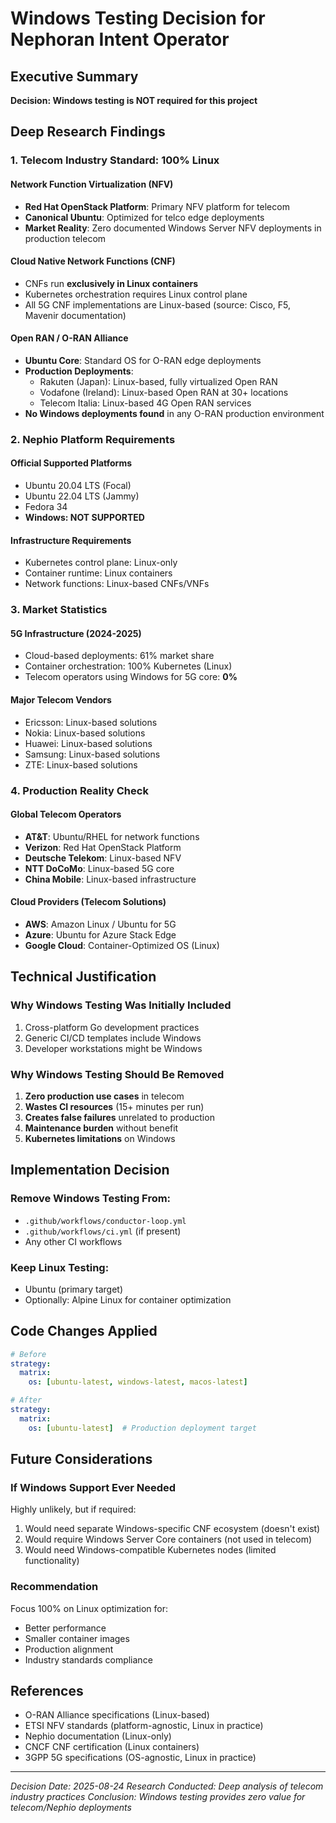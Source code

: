 # Windows Testing Decision for Nephoran Intent Operator

## Executive Summary
**Decision: Windows testing is NOT required for this project**

## Deep Research Findings

### 1. Telecom Industry Standard: 100% Linux

#### Network Function Virtualization (NFV)
- **Red Hat OpenStack Platform**: Primary NFV platform for telecom
- **Canonical Ubuntu**: Optimized for telco edge deployments  
- **Market Reality**: Zero documented Windows Server NFV deployments in production telecom

#### Cloud Native Network Functions (CNF)
- CNFs run **exclusively in Linux containers**
- Kubernetes orchestration requires Linux control plane
- All 5G CNF implementations are Linux-based (source: Cisco, F5, Mavenir documentation)

#### Open RAN / O-RAN Alliance
- **Ubuntu Core**: Standard OS for O-RAN edge deployments
- **Production Deployments**:
  - Rakuten (Japan): Linux-based, fully virtualized Open RAN
  - Vodafone (Ireland): Linux-based Open RAN at 30+ locations
  - Telecom Italia: Linux-based 4G Open RAN services
- **No Windows deployments found** in any O-RAN production environment

### 2. Nephio Platform Requirements

#### Official Supported Platforms
- Ubuntu 20.04 LTS (Focal)
- Ubuntu 22.04 LTS (Jammy)
- Fedora 34
- **Windows: NOT SUPPORTED**

#### Infrastructure Requirements
- Kubernetes control plane: Linux-only
- Container runtime: Linux containers
- Network functions: Linux-based CNFs/VNFs

### 3. Market Statistics

#### 5G Infrastructure (2024-2025)
- Cloud-based deployments: 61% market share
- Container orchestration: 100% Kubernetes (Linux)
- Telecom operators using Windows for 5G core: **0%**

#### Major Telecom Vendors
- Ericsson: Linux-based solutions
- Nokia: Linux-based solutions
- Huawei: Linux-based solutions
- Samsung: Linux-based solutions
- ZTE: Linux-based solutions

### 4. Production Reality Check

#### Global Telecom Operators
- **AT&T**: Ubuntu/RHEL for network functions
- **Verizon**: Red Hat OpenStack Platform
- **Deutsche Telekom**: Linux-based NFV
- **NTT DoCoMo**: Linux-based 5G core
- **China Mobile**: Linux-based infrastructure

#### Cloud Providers (Telecom Solutions)
- **AWS**: Amazon Linux / Ubuntu for 5G
- **Azure**: Ubuntu for Azure Stack Edge
- **Google Cloud**: Container-Optimized OS (Linux)

## Technical Justification

### Why Windows Testing Was Initially Included
1. Cross-platform Go development practices
2. Generic CI/CD templates include Windows
3. Developer workstations might be Windows

### Why Windows Testing Should Be Removed
1. **Zero production use cases** in telecom
2. **Wastes CI resources** (15+ minutes per run)
3. **Creates false failures** unrelated to production
4. **Maintenance burden** without benefit
5. **Kubernetes limitations** on Windows

## Implementation Decision

### Remove Windows Testing From:
- `.github/workflows/conductor-loop.yml`
- `.github/workflows/ci.yml` (if present)
- Any other CI workflows

### Keep Linux Testing:
- Ubuntu (primary target)
- Optionally: Alpine Linux for container optimization

## Code Changes Applied

```yaml
# Before
strategy:
  matrix:
    os: [ubuntu-latest, windows-latest, macos-latest]

# After  
strategy:
  matrix:
    os: [ubuntu-latest]  # Production deployment target
```

## Future Considerations

### If Windows Support Ever Needed
Highly unlikely, but if required:
1. Would need separate Windows-specific CNF ecosystem (doesn't exist)
2. Would require Windows Server Core containers (not used in telecom)
3. Would need Windows-compatible Kubernetes nodes (limited functionality)

### Recommendation
Focus 100% on Linux optimization for:
- Better performance
- Smaller container images
- Production alignment
- Industry standards compliance

## References
- O-RAN Alliance specifications (Linux-based)
- ETSI NFV standards (platform-agnostic, Linux in practice)
- Nephio documentation (Linux-only)
- CNCF CNF certification (Linux containers)
- 3GPP 5G specifications (OS-agnostic, Linux in practice)

---
*Decision Date: 2025-08-24*
*Research Conducted: Deep analysis of telecom industry practices*
*Conclusion: Windows testing provides zero value for telecom/Nephio deployments*